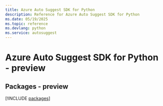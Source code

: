```yaml
---
title: Azure Auto Suggest SDK for Python
description: Reference for Azure Auto Suggest SDK for Python
ms.date: 05/19/2025
ms.topic: reference
ms.devlang: python
ms.service: autosuggest
---
```

# Azure Auto Suggest SDK for Python - preview
## Packages - preview
[!INCLUDE [packages](auto-suggest-index.md)]